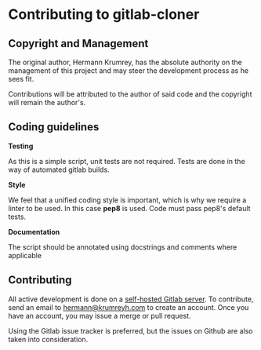 # Contributing to gitlab-cloner

## Copyright and Management

The original author, Hermann Krumrey, has the absolute authority on the management
of this project and may steer the development process as he sees fit.

Contributions will be attributed to the author of said code and the copyright will
remain the author's.

## Coding guidelines

**Testing**

As this is a simple script, unit tests are not required. Tests are done in the
way of automated gitlab builds.

**Style**

We feel that a unified coding style is important, which is why we require a linter to
be used. In this case **pep8** is used. Code must pass pep8's default tests.

**Documentation**

The script should be annotated using docstrings and comments where applicable

## Contributing

All active development is done on a [self-hosted Gitlab server](https://gitlab.namibsun.net).
To contribute, send an email to hermann@krumreyh.com to create an account. Once you have an
account, you may issue a merge or pull request.

Using the Gitlab issue tracker is preferred, but the issues on Github are also
taken into consideration.
